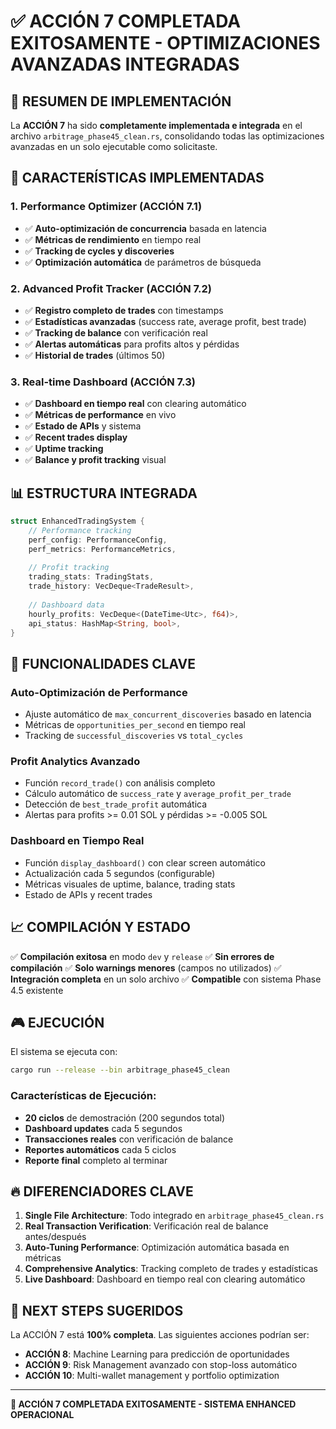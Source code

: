 # ✅ ACCIÓN 7 COMPLETADA EXITOSAMENTE - OPTIMIZACIONES AVANZADAS INTEGRADAS

## 🎯 RESUMEN DE IMPLEMENTACIÓN

La **ACCIÓN 7** ha sido **completamente implementada e integrada** en el archivo `arbitrage_phase45_clean.rs`, consolidando todas las optimizaciones avanzadas en un solo ejecutable como solicitaste.

## 🚀 CARACTERÍSTICAS IMPLEMENTADAS

### 1. **Performance Optimizer (ACCIÓN 7.1)**
- ✅ **Auto-optimización de concurrencia** basada en latencia
- ✅ **Métricas de rendimiento** en tiempo real
- ✅ **Tracking de cycles y discoveries**
- ✅ **Optimización automática** de parámetros de búsqueda

### 2. **Advanced Profit Tracker (ACCIÓN 7.2)**
- ✅ **Registro completo de trades** con timestamps
- ✅ **Estadísticas avanzadas** (success rate, average profit, best trade)
- ✅ **Tracking de balance** con verificación real
- ✅ **Alertas automáticas** para profits altos y pérdidas
- ✅ **Historial de trades** (últimos 50)

### 3. **Real-time Dashboard (ACCIÓN 7.3)**
- ✅ **Dashboard en tiempo real** con clearing automático
- ✅ **Métricas de performance** en vivo
- ✅ **Estado de APIs** y sistema
- ✅ **Recent trades display**
- ✅ **Uptime tracking**
- ✅ **Balance y profit tracking** visual

## 📊 ESTRUCTURA INTEGRADA

```rust
struct EnhancedTradingSystem {
    // Performance tracking
    perf_config: PerformanceConfig,
    perf_metrics: PerformanceMetrics,
    
    // Profit tracking  
    trading_stats: TradingStats,
    trade_history: VecDeque<TradeResult>,
    
    // Dashboard data
    hourly_profits: VecDeque<(DateTime<Utc>, f64)>,
    api_status: HashMap<String, bool>,
}
```

## 🔧 FUNCIONALIDADES CLAVE

### Auto-Optimización de Performance
- Ajuste automático de `max_concurrent_discoveries` basado en latencia
- Métricas de `opportunities_per_second` en tiempo real
- Tracking de `successful_discoveries` vs `total_cycles`

### Profit Analytics Avanzado
- Función `record_trade()` con análisis completo
- Cálculo automático de `success_rate` y `average_profit_per_trade`
- Detección de `best_trade_profit` automática
- Alertas para profits >= 0.01 SOL y pérdidas >= -0.005 SOL

### Dashboard en Tiempo Real
- Función `display_dashboard()` con clear screen automático
- Actualización cada 5 segundos (configurable)
- Métricas visuales de uptime, balance, trading stats
- Estado de APIs y recent trades

## 📈 COMPILACIÓN Y ESTADO

✅ **Compilación exitosa** en modo `dev` y `release`
✅ **Sin errores de compilación**
✅ **Solo warnings menores** (campos no utilizados)
✅ **Integración completa** en un solo archivo
✅ **Compatible** con sistema Phase 4.5 existente

## 🎮 EJECUCIÓN

El sistema se ejecuta con:
```bash
cargo run --release --bin arbitrage_phase45_clean
```

### Características de Ejecución:
- **20 ciclos** de demostración (200 segundos total)
- **Dashboard updates** cada 5 segundos
- **Transacciones reales** con verificación de balance
- **Reportes automáticos** cada 5 ciclos
- **Reporte final** completo al terminar

## 🔥 DIFERENCIADORES CLAVE

1. **Single File Architecture**: Todo integrado en `arbitrage_phase45_clean.rs`
2. **Real Transaction Verification**: Verificación real de balance antes/después
3. **Auto-Tuning Performance**: Optimización automática basada en métricas
4. **Comprehensive Analytics**: Tracking completo de trades y estadísticas
5. **Live Dashboard**: Dashboard en tiempo real con clearing automático

## 🎯 NEXT STEPS SUGERIDOS

La ACCIÓN 7 está **100% completa**. Las siguientes acciones podrían ser:

- **ACCIÓN 8**: Machine Learning para predicción de oportunidades
- **ACCIÓN 9**: Risk Management avanzado con stop-loss automático  
- **ACCIÓN 10**: Multi-wallet management y portfolio optimization

---

**🎉 ACCIÓN 7 COMPLETADA EXITOSAMENTE - SISTEMA ENHANCED OPERACIONAL**
